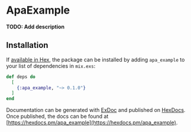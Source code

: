 # ApaExample

**TODO: Add description**

## Installation

If [available in Hex](https://hex.pm/docs/publish), the package can be installed
by adding `apa_example` to your list of dependencies in `mix.exs`:

```elixir
def deps do
  [
    {:apa_example, "~> 0.1.0"}
  ]
end
```

Documentation can be generated with [ExDoc](https://github.com/elixir-lang/ex_doc)
and published on [HexDocs](https://hexdocs.pm). Once published, the docs can
be found at [https://hexdocs.pm/apa_example](https://hexdocs.pm/apa_example).

